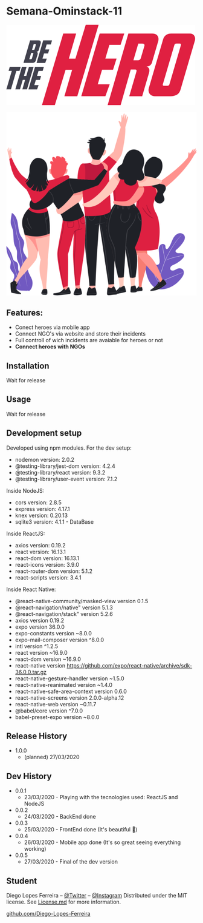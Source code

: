 # Semana-Ominstack-11

![Be The Hero](/assets/logo.svg)

![Be The Hero](/assets/heroes.png)


## Features:
* Conect heroes via mobile app
* Connect NGO's via website and store their incidents
* Full controll of wich incidents are avaiable for heroes or not
* **Connect heroes with NGOs**


## Installation
Wait for release 


## Usage 
Wait for release


## Development setup
Developed using npm modules.
For the dev setup:
* nodemon version: 2.0.2
* @testing-library/jest-dom version: 4.2.4
* @testing-library/react version: 9.3.2
* @testing-library/user-event version: 7.1.2

Inside NodeJS:
* cors version: 2.8.5
* express version: 4.17.1
* knex version: 0.20.13
* sqlite3 version: 4.1.1 - DataBase

Inside ReactJS:
* axios version: 0.19.2
* react version: 16.13.1
* react-dom version: 16.13.1
* react-icons version: 3.9.0
* react-router-dom version: 5.1.2
* react-scripts version: 3.4.1

Inside React Native:
* @react-native-community/masked-view version 0.1.5
* @react-navigation/native" version 5.1.3
* @react-navigation/stack" version 5.2.6
* axios version 0.19.2
* expo version 36.0.0
* expo-constants version ~8.0.0
* expo-mail-composer version ^8.0.0
* intl version ^1.2.5
* react version ~16.9.0
* react-dom version ~16.9.0
* react-native version https://github.com/expo/react-native/archive/sdk-36.0.0.tar.gz
* react-native-gesture-handler version ~1.5.0
* react-native-reanimated version ~1.4.0
* react-native-safe-area-context version 0.6.0
* react-native-screens version 2.0.0-alpha.12
* react-native-web version ~0.11.7
* @babel/core version ^7.0.0
* babel-preset-expo version ~8.0.0


## Release History
* 1.0.0
    * (planned) 27/03/2020


## Dev History
* 0.0.1
    * 23/03/2020 - Playing with the tecnologies used: ReactJS and NodeJS
* 0.0.2
    * 24/03/2020 - BackEnd done
* 0.0.3
    * 25/03/2020 - FrontEnd done (It's beautiful 🚀)
* 0.0.4
    * 26/03/2020 - Mobile app done (It's so great seeing everything working)
* 0.0.5
    * 27/03/2020 - Final of the dev version



## Student

Diego Lopes Ferreira – [@Twitter](https://twitter.com/Diego_simSouEu) – [@Instagram](https://www.instagram.com/diego.lopes.f/)
Distributed under the MIT license. See [License.md](LICENSE) for more information.

[github.com/Diego-Lopes-Ferreira](https://github.com/Diego-Lopes-Ferreira/)
